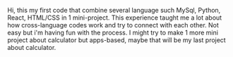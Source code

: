 Hi, this my first code that combine several language such MySql, Python, React, HTML/CSS in 1 mini-project.
This experience taught me a lot about how cross-language codes work and try to connect with each other.
Not easy but i'm having fun with the process.
I might try to make 1 more mini project about calculator but apps-based, maybe that will be my last project about calculator.
